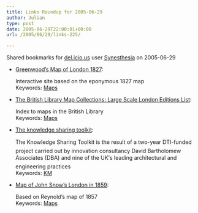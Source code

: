 ```yaml
---
title: Links Roundup for 2005-06-29
author: Julian
type: post
date: 2005-06-29T22:00:01+00:00
url: /2005/06/29/links-225/

---
```

Shared bookmarks for [del.icio.us][1] user  [Synesthesia][2] on 2005-06-29

  * [Greenwood&#8217;s Map of London 1827][3]:
  
    Interactive site based on the eponymous 1827 map   
    Keywords: [Maps][4]
  * [The British Library Map Collections: Large Scale London Editions List][5]:
  
    Index to maps in the British Library   
    Keywords: [Maps][4]
  * [The knowledge sharing toolkit][6]:
  
    The Knowledge Sharing Toolkit is the result of a two-year DTI-funded project carried out by innovation consultancy David Bartholomew Associates (DBA) and nine of the UK&#8217;s leading architectural and engineering practices   
    Keywords: [KM][7]
  * [Map of John Snow&#8217;s London in 1859][8]:
  
    Based on Reynold&#8217;s map of 1857   
    Keywords: [Maps][4]

 [1]: http://del.icio.us/
 [2]: http://del.icio.us/synesthesia
 [3]: http://users.bathspa.ac.uk/greenwood/ "http://users.bathspa.ac.uk/greenwood/"
 [4]: http://del.icio.us/synesthesia/Maps
 [5]: http://www.bl.uk/collections/map_london_editions.html "http://www.bl.uk/collections/map_london_editions.html"
 [6]: http://www.knowledgeboard.com/cgi-bin/item.cgi?id=142725 "http://www.knowledgeboard.com/cgi-bin/item.cgi?id=142725"
 [7]: http://del.icio.us/synesthesia/KM
 [8]: http://www.ph.ucla.edu/epi/snow/1859map/map1859.html "http://www.ph.ucla.edu/epi/snow/1859map/map1859.html"